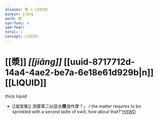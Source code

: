 ```yaml
---
aliases: 漿 n LIQUID
pinyin: jiāng
word: 漿
syn-func: n
sem-feat: 
total: 1
concept: LIQUID 
---
```

# [[漿]] *[[jiāng]]*  [[uuid-8717712d-14a4-4ae2-be7a-6e18e61d929b|n]] [[LIQUID]]
thick liquid
 - [[祖堂集]] 須要第二似惡水**漿**潑作摩？」 / the matter requires to be sprinkled with a second ladle of swill, how about that?"[HXWD](https://hxwd.org/textview.html?location=KR6q0002_Yan_006-2037a.28)